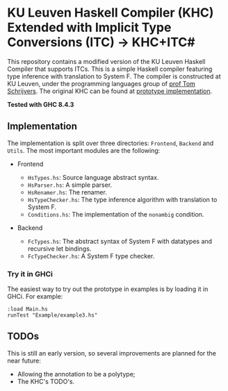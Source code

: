 # KU Leuven Haskell Compiler (KHC) Extended with Implicit Type Conversions (ITC) -> KHC+ITC#

This repository contains a modified version of the KU Leuven Haskell Compiler that supports ITCs. This is a simple Haskell compiler featuring type inference with translation to System F.
The compiler is constructed at KU Leuven, under the programming languages group of [prof Tom Schrijvers](https://people.cs.kuleuven.be/~tom.schrijvers/).
The original KHC can be found at [prototype implementation](https://github.com/gkaracha/quantcs-impl).

**Tested with GHC 8.4.3**

## Implementation ##

The implementation is split over three directories: `Frontend`, `Backend` and `Utils`. The most important modules are the following:

  * Frontend
    + `HsTypes.hs`: Source language abstract syntax.
    + `HsParser.hs`: A simple parser.
    + `HsRenamer.hs`: The renamer.
    + `HsTypeChecker.hs`: The type inference algorithm with translation to System F.
    + `Conditions.hs`: The implementation of the `nonambig` condition.

  * Backend
    + `FcTypes.hs`: The abstract syntax of System F with datatypes and recursive let bindings.
    + `FcTypeChecker.hs`: A System F type checker.


### Try it in GHCi ###

The easiest way to try out the prototype in examples is by loading it in GHCi. For example:

    :load Main.hs
    runTest "Example/example3.hs"

    
## TODOs ##

This is still an early version, so several improvements are planned for the near future:

* Allowing the annotation to be a polytype;
* The KHC's TODO's.
